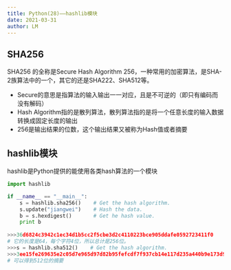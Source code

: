 ```yaml
---
title: Python(28)——hashlib模块
date: 2021-03-31
author: LM
---
```


## SHA256

SHA256 的全称是Secure Hash Algorithm 256，一种常用的加密算法，是SHA-2族算法中的一个，其它的还是SHA222、SHA512等。

- Secure的意思是指算法的输入输出一一对应，且是不可逆的（即只有编码而没有解码）
- Hash Algorithm指的是散列算法，散列算法指的是将一个任意长度的输入数据转换成固定长度的输出
- 256是输出结果的位数，这个输出结果又被称为Hash值或者摘要

## hashlib模块

hashlib是Python提供的能使用各类hash算法的一个模块

```python
import hashlib

if __name__ == "__main__":
    s = hashlib.sha256()    # Get the hash algorithm.
    s.update("jiangwei")    # Hash the data.
    b = s.hexdigest()       # Get he hash value.
    print b
    
>>>36d6824c3942c1ec34d1b5cc2f5cbe3d2c4110223bce905ddafe0592723411f0
# 它的长度是64，每个字符4位，所以总计是256位。
>>>s = hashlib.sha512()    # Get the hash algorithm.
>>>3ee15fe269635e2c05d7e965d97d82b95fefcdf7f937cb14e117d235a440b9e173d90f3c669a5dce21d6b8a20ff2376172d171d0c9d9b1f2670d39aefaab7a10
# 可以得到512位的摘要
```
